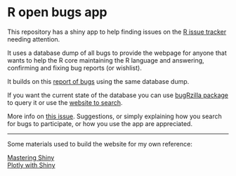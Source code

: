 
# R open bugs app

<!-- badges: start -->
<!-- badges: end -->

This repository has a shiny app to help finding issues on the [R issue tracker](https://bugs.r-project.org) needing attention.

It uses a database dump of all bugs to provide the webpage for anyone that wants to help the R core maintaining the R language and answering, confirming and fixing bug reports (or wishlist). 

It builds on this [report of bugs](https://llrs.github.io/bugzilla_viz/) using the same database dump.

If you want the current state of the database you can use [bugRzilla package](https://github.com/llrs/bugRzilla) to query it or use the [website to search](https://bugs.r-project.org/query.cgi). 

More info on [this issue](https://github.com/forwards/rcontribution/issues/16). Suggestions, or simply explaining how you search for bugs to participate, or how you use the app are appreciated. 

---

Some materials used to build the website for my own reference:

[Mastering Shiny](https://mastering-shiny.org/)  
[Plotly with Shiny](https://plotly-r.com/linking-views-with-shiny.html)
